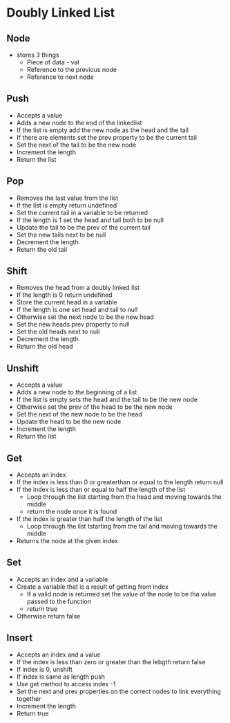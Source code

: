 # Doubly Linked List

## Node

- stores 3 things
  - Piece of data - val
  - Reference to the previous node
  - Reference to next node

## Push

- Accepts a value
- Adds a new node to the end of the linkedlist
- If the list is empty add the new node as the head and the tail
- If there are elements set the prev property to be the current tail
- Set the next of the tail to be the new node
- Increment the length
- Return the list

## Pop

- Removes the last value from the list
- If the list is empty return undefined
- Set the current tail in a variable to be returned
- If the length is 1 set the head and tail both to be null
- Update the tail to be the prev of the current tail
- Set the new tails next to be null
- Decrement the length
- Return the old tail

## Shift

- Removes the head from a doubly linked list
- If the length is 0 return undefined
- Store the current head in a variable
- If the length is one set head and tail to null
- Otherwise set the next node to be the new head
- Set the new heads prev property to null
- Set the old heads next to null
- Decrement the length
- Return the old head

## Unshift

- Accepts a value
- Adds a new node to the beginning of a list
- If the list is empty sets the head and the tail to be the new node
- Otherwise set the prev of the head to be the new node
- Set the next of the new node to be the head
- Update the head to be the new node
- Increment the length
- Return the list

## Get

- Accepts an index
- If the index is less than 0 or greaterthan or equal to the length return null
- If the index is less than or equal to half the length of the list
  - Loop through the list starting from the head and moving towards the middle
  - return the node once it is found
- If the index is greater than half the length of the list
  - Loop through the list tstarting from the tail and moving towards the middle
- Returns the node at the given index

## Set

- Accepts an index and a variable
- Create a variable that is a result of getting from index
  - If a valid node is returned set the value of the node to be tha value passed to the function
  - return true
- Otherwise return false

## Insert

- Accepts an index and a value
- If the index is less than zero or greater than the lebgth return false
- If index is 0, unshift
- If index is same as length push
- Use get method to access index -1
- Set the next and prev properties on the correct nodes to link everything together
- Increment the length
- Return true
